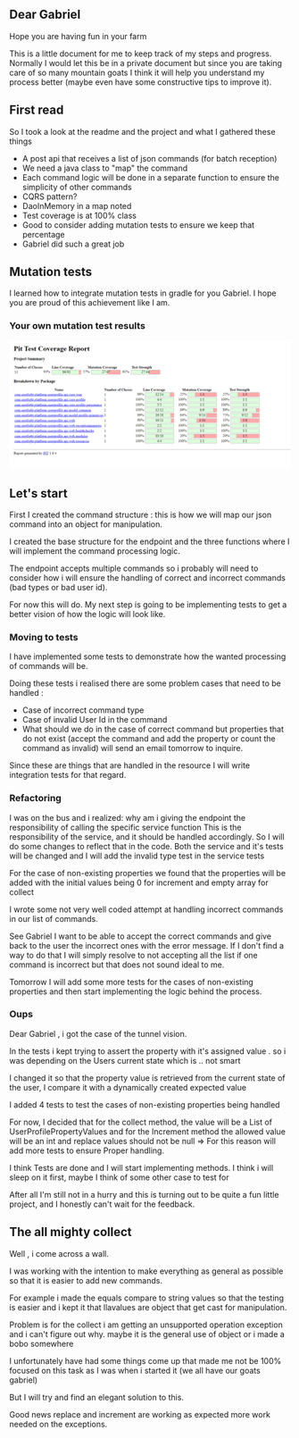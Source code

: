 ## Dear Gabriel
Hope you are having fun in your farm

This is a little document for me to keep track of my steps and progress.
Normally I would let this be in a private document but since you are taking care of so many mountain goats I think it will help
you understand my process better (maybe even have some constructive tips to improve it).

## First read

So I took a look at the readme and the project and what I gathered these things

* A post api that receives a list of json commands (for batch reception) 
* We need a java class to "map" the command 
* Each command logic will be done in a separate function to ensure the simplicity of other commands
* CQRS pattern? 
* DaoInMemory in a map noted
* Test coverage is at 100% class 
* Good to consider adding mutation tests to ensure we keep that percentage 
* Gabriel did such a great job

## Mutation tests
I learned how to integrate mutation tests in gradle for you Gabriel. I hope you are proud of this 
achievement like I am.

### Your own mutation test results
![your mutation test results](src/main/resources/first_mutation_test_results.png)

## Let's start

First I created the command structure : this is how we will map our json command into an object for manipulation.

I created the base structure for the endpoint and the three functions where I will implement the command 
processing logic. 

The endpoint accepts multiple commands so i probably will need to consider how i will ensure the handling of correct and incorrect
commands (bad types or bad user id).

For now this will do. My next step is going to be implementing tests to get a better vision of how the logic will look like. 

### Moving to tests

I have implemented some tests to demonstrate how the wanted processing of commands will be.

Doing these tests i realised there are some problem cases that need to be handled :
* Case of incorrect command type
* Case of invalid User Id in the command 
* What should we do in the case of correct command but properties that do not exist (accept the command and add the property or count the command as invalid) will send an email tomorrow to inquire.

Since these are things that are handled in the resource I will write integration tests for that regard.

### Refactoring
I was on the bus and i realized: why am i giving the endpoint the responsibility of calling the specific service function 
This is the responsibility of the service, and it should be handled accordingly.
So I will do some changes to reflect that in the code. Both the service and it's tests will be changed and I will add the invalid type test in the service tests

For the case of non-existing properties we found that the properties will be added with the initial values being 0 for increment and empty array for collect

I wrote some not very well coded attempt at handling incorrect commands in our list of commands. 

See Gabriel I want to be able to accept the correct commands and give back to the user the incorrect ones with the error message.
If I don't find a way to do that I will simply resolve to not accepting all the list if one command is incorrect but that does not sound ideal to me.

Tomorrow I will add some more tests for the cases of non-existing properties and then start implementing the logic behind the process.

### Oups

Dear Gabriel , i got the case of the tunnel vision. 

In the tests i kept trying to assert the property with it's assigned value . so i was depending on the Users current state which is .. not smart 

I changed it so that the property value is retrieved from the current state of the user, I compare it with a dynamically created expected value

I added 4 tests to test the cases of non-existing properties being handled

For now, I decided that for the collect method, the value will be a List of UserProfilePropertyValues and for the Increment method the allowed value will be an int and replace values should not be null =>
For this reason will add more tests to ensure Proper handling.

I think Tests are done and I will start implementing methods. I think i will sleep on it first, maybe I think of some other case to test for

After all I'm still not in a hurry and this is turning out to be quite a fun little project, and I honestly can't wait for the feedback. 

## The all mighty collect

Well , i come across a wall. 

I was working with the intention to make everything as general as possible so that it is easier to add new commands.

For example i made the equals compare to string values so that the testing is easier and i kept it that llavalues are object that get cast for manipulation.

Problem is for the collect i am getting an unsupported operation exception and i can't figure out why. maybe it is the general use of object or i made a bobo somewhere

I unfortunately have had some things come up that made me not be 100% focused on this task as I was when i started it (we all have our goats gabriel)

But I will try and find an elegant solution to this.

Good news replace and increment are working as expected more work needed on the exceptions.  